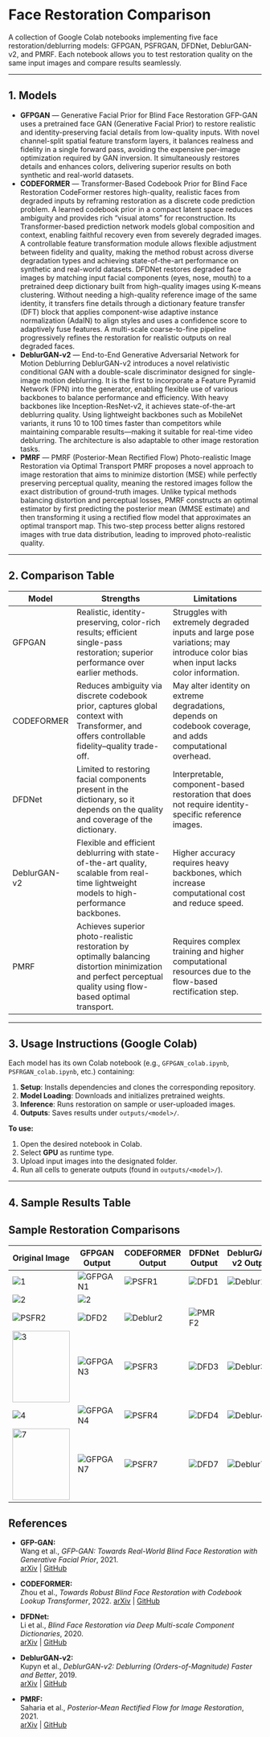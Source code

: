 # Face Restoration Comparison

A collection of Google Colab notebooks implementing five face restoration/deblurring models:
GFPGAN, PSFRGAN, DFDNet, DeblurGAN-v2, and PMRF. Each notebook allows you to test restoration quality on the same input images and compare results seamlessly.

---

## 1. Models 

- **GFPGAN** — Generative Facial Prior for Blind Face Restoration
GFP-GAN uses a pretrained face GAN (Generative Facial Prior) to restore realistic and identity-preserving facial details from low-quality inputs. With novel channel-split spatial feature transform layers, it balances realness and fidelity in a single forward pass, avoiding the expensive per-image optimization required by GAN inversion. It simultaneously restores details and enhances colors, delivering superior results on both synthetic and real-world datasets.
- **CODEFORMER** — Transformer-Based Codebook Prior for Blind Face Restoration
CodeFormer restores high-quality, realistic faces from degraded inputs by reframing restoration as a discrete code prediction problem. A learned codebook prior in a compact latent space reduces ambiguity and provides rich “visual atoms” for reconstruction. Its Transformer-based prediction network models global composition and context, enabling faithful recovery even from severely degraded images. A controllable feature transformation module allows flexible adjustment between fidelity and quality, making the method robust across diverse degradation types and achieving state-of-the-art performance on synthetic and real-world datasets.
DFDNet restores degraded face images by matching input facial components (eyes, nose, mouth) to a pretrained deep dictionary built from high-quality images using K-means clustering. Without needing a high-quality reference image of the same identity, it transfers fine details through a dictionary feature transfer (DFT) block that applies component-wise adaptive instance normalization (AdaIN) to align styles and uses a confidence score to adaptively fuse features. A multi-scale coarse-to-fine pipeline progressively refines the restoration for realistic outputs on real degraded faces.
- **DeblurGAN-v2** — End-to-End Generative Adversarial Network for Motion Deblurring
DeblurGAN-v2 introduces a novel relativistic conditional GAN with a double-scale discriminator designed for single-image motion deblurring. It is the first to incorporate a Feature Pyramid Network (FPN) into the generator, enabling flexible use of various backbones to balance performance and efficiency.
With heavy backbones like Inception-ResNet-v2, it achieves state-of-the-art deblurring quality. Using lightweight backbones such as MobileNet variants, it runs 10 to 100 times faster than competitors while maintaining comparable results—making it suitable for real-time video deblurring. The architecture is also adaptable to other image restoration tasks.
- **PMRF** — PMRF (Posterior-Mean Rectified Flow)
Photo-realistic Image Restoration via Optimal Transport
PMRF proposes a novel approach to image restoration that aims to minimize distortion (MSE) while perfectly preserving perceptual quality, meaning the restored images follow the exact distribution of ground-truth images. Unlike typical methods balancing distortion and perceptual losses, PMRF constructs an optimal estimator by first predicting the posterior mean (MMSE estimate) and then transforming it using a rectified flow model that approximates an optimal transport map. This two-step process better aligns restored images with true data distribution, leading to improved photo-realistic quality.
---

## 2. Comparison Table

| Model         | Strengths                                     | Limitations                          |
|---------------|-----------------------------------------------|--------------------------------------|
| GFPGAN        | Realistic, identity-preserving, color-rich results; efficient single-pass restoration; superior performance over earlier methods.     | Struggles with extremely degraded inputs and large pose variations; may introduce color bias when input lacks color information. |
| CODEFORMER       | Reduces ambiguity via discrete codebook prior, captures global context with Transformer, and offers controllable fidelity–quality trade-off. | May alter identity on extreme degradations, depends on codebook coverage, and adds computational overhead.    |
| DFDNet        | Limited to restoring facial components present in the dictionary, so it depends on the quality and coverage of the dictionary.    | Interpretable, component-based restoration that does not require identity-specific reference images. |
| DeblurGAN-v2  | Flexible and efficient deblurring with state-of-the-art quality, scalable from real-time lightweight models to high-performance backbones.     | Higher accuracy requires heavy backbones, which increase computational cost and reduce speed. |
| PMRF          | Achieves superior photo-realistic restoration by optimally balancing distortion minimization and perfect perceptual quality using flow-based optimal transport.        | Requires complex training and higher computational resources due to the flow-based rectification step.      |

---

## 3. Usage Instructions (Google Colab)

Each model has its own Colab notebook (e.g., `GFPGAN_colab.ipynb`, `PSFRGAN_colab.ipynb`, etc.) containing:

1. **Setup**: Installs dependencies and clones the corresponding repository.
2. **Model Loading**: Downloads and initializes pretrained weights.
3. **Inference**: Runs restoration on sample or user-uploaded images.
4. **Outputs**: Saves results under `outputs/<model>/`.

**To use:**

1. Open the desired notebook in Colab.
2. Select **GPU** as runtime type.
3. Upload input images into the designated folder.
4. Run all cells to generate outputs (found in `outputs/<model>/`).

---

## 4. Sample Results Table


## Sample Restoration Comparisons

| Original Image | GFPGAN Output | CODEFORMER Output | DFDNet Output | DeblurGAN-v2 Output | PMRF Output |
|----------------|--------------|----------------|---------------|---------------------|-------------|
| ![1](https://github.com/user-attachments/assets/3e87edb6-bf80-4938-84dd-236d347d710f) | ![GFPGAN1](https://github.com/user-attachments/assets/f69b4b46-b382-4877-81ed-4ae4219ee0b8) | ![PSFR1](path/to/psfr1.png) | ![DFD1](path/to/dfd1.png) | ![Deblur1](path/to/deblur1.png) | ![PMRF1](path/to/pmrf1.png) |
| ![2](https://github.com/user-attachments/assets/cbae896d-fa8c-4e26-a8f6-c76b2dbd5567) |![2](https://github.com/user-attachments/assets/060fd1de-9829-4fdb-886a-59f56415ea96)
  | ![PSFR2](path/to/psfr2.png) | ![DFD2](path/to/dfd2.png) | ![Deblur2](path/to/deblur2.png) | ![PMRF2](path/to/pmrf2.png) |
| <img width="114" height="142" alt="3" src="https://github.com/user-attachments/assets/6670c5d6-af50-4534-9378-b3a7f97243f6" /> | ![GFPGAN3](path/to/gfpgan3.png) | ![PSFR3](path/to/psfr3.png) | ![DFD3](path/to/dfd3.png) | ![Deblur3](path/to/deblur3.png) | ![PMRF3](path/to/pmrf3.png) |
| ![4](https://github.com/user-attachments/assets/498c36b8-9f2c-4340-9285-625b44cbd234) | ![GFPGAN4](path/to/gfpgan4.png) | ![PSFR4](path/to/psfr4.png) | ![DFD4](path/to/dfd4.png) | ![Deblur4](path/to/deblur4.png) | ![PMRF4](path/to/pmrf4.png) |
| <img width="114" height="142" alt="7" src="https://github.com/user-attachments/assets/9333c797-2517-440b-8deb-2af083d583ef" /> | ![GFPGAN7](path/to/gfpgan7.png) | ![PSFR7](path/to/psfr7.png) | ![DFD7](path/to/dfd7.png) | ![Deblur7](path/to/deblur7.png) | ![PMRF7](path/to/pmrf7.png) |

## References

- **GFP-GAN:**  
  Wang et al., *GFP-GAN: Towards Real-World Blind Face Restoration with Generative Facial Prior*, 2021.  
  [arXiv](https://arxiv.org/abs/2101.04061) | [GitHub](https://github.com/TencentARC/GFPGAN)

- **CODEFORMER:**  
  Zhou et al., *Towards Robust Blind Face Restoration with Codebook Lookup Transformer*, 2022.
  [arXiv](https://arxiv.org/abs/2206.11253) | [GitHub](https://github.com/sczhou/CodeFormer)

- **DFDNet:**  
  Li et al., *Blind Face Restoration via Deep Multi-scale Component Dictionaries*, 2020.  
  [arXiv](https://arxiv.org/abs/2008.00418) | [GitHub](https://github.com/csxmli2016/DFDNet)

- **DeblurGAN-v2:**  
  Kupyn et al., *DeblurGAN-v2: Deblurring (Orders-of-Magnitude) Faster and Better*, 2019.  
  [arXiv](https://arxiv.org/abs/1908.03826) | [GitHub](https://github.com/KupynOrest/DeblurGANv2)

- **PMRF:**  
  Saharia et al., *Posterior-Mean Rectified Flow for Image Restoration*, 2021.  
  [arXiv](https://arxiv.org/abs/2112.03563) | [GitHub](https://github.com/ohayonguy/PMRF)


